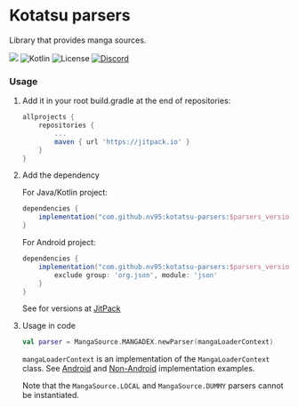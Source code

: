 # Kotatsu parsers

Library that provides manga sources.

[![](https://jitpack.io/v/nv95/kotatsu-parsers.svg)](https://jitpack.io/#nv95/kotatsu-parsers) ![Kotlin](https://img.shields.io/github/languages/top/nv95/kotatsu-parsers) ![License](https://img.shields.io/github/license/nv95/Kotatsu) [![Discord](https://img.shields.io/discord/898363402467045416?color=5865f2&label=discord)](https://discord.gg/NNJ5RgVBC5)

### Usage

1. Add it in your root build.gradle at the end of repositories:

	```groovy
	allprojects {
	    repositories {
		    ...
		    maven { url 'https://jitpack.io' }
	    }
	}
	```

2. Add the dependency 

	For Java/Kotlin project:
    ```groovy
    dependencies {
        implementation("com.github.nv95:kotatsu-parsers:$parsers_version")
    }
    ```
	
    For Android project:
    ```groovy
    dependencies {
        implementation("com.github.nv95:kotatsu-parsers:$parsers_version") {
            exclude group: 'org.json', module: 'json'
        }
    }
    ```
   
	See for versions at [JitPack](https://jitpack.io/#nv95/kotatsu-parsers) 
	
3. Usage in code

	```kotlin
	val parser = MangaSource.MANGADEX.newParser(mangaLoaderContext)
	```
 
	`mangaLoaderContext` is an implementation of the `MangaLoaderContext` class.
    See [Android](https://github.com/nv95/Kotatsu/blob/devel/app/src/main/java/org/koitharu/kotatsu/core/parser/MangaLoaderContextImpl.kt) and [Non-Android](https://github.com/nv95/kotatsu-dl/blob/master/src/main/kotlin/org/koitharu/kotatsu_dl/env/MangaLoaderContextImpl.kt) implementation examples.

	Note that the `MangaSource.LOCAL` and `MangaSource.DUMMY` parsers cannot be instantiated.